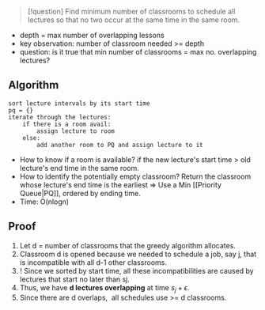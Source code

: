
>[!question]
> Find minimum number of classrooms to schedule all lectures so that no two occur at the same time in the same room.

- depth = max number of overlapping lessons
- key observation: number of classroom needed >= depth
- question: is it true that min number of classrooms = max no. overlapping lectures?

## Algorithm

```
sort lecture intervals by its start time 
pq = {}
iterate through the lectures:
	if there is a room avail:
		assign lecture to room
	else:
		add another room to PQ and assign lecture to it
```

- How to know if a room is available? if the new lecture's start time > old lecture's end time in the same room.
- How to identify the potentially empty classroom? Return the classroom whose lecture's end time is the earliest => Use a Min [[Priority Queue|PQ]], ordered by ending time.
- Time: O(nlogn)

## Proof

1. Let d = number of classrooms that the greedy algorithm allocates.
2. Classroom d is opened because we needed to schedule a job, say j, that is incompatible with all d-1 other classrooms.
3. ! Since we sorted by start time, all these incompatibilities are caused by lectures that start no later than sj.
4. Thus, we have **d lectures overlapping** at time $s_j + \epsilon$.
5. Since there are d overlaps,  all schedules use >= d classrooms. 


